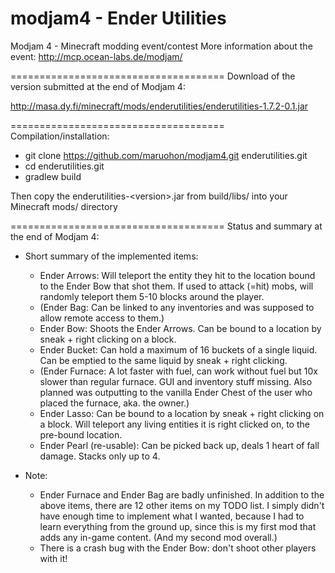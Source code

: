 modjam4 - Ender Utilities
=========================

Modjam 4 - Minecraft modding event/contest
More information about the event: http://mcp.ocean-labs.de/modjam/

=====================================
Download of the version submitted at the end of Modjam 4:

http://masa.dy.fi/minecraft/mods/enderutilities/enderutilities-1.7.2-0.1.jar


=====================================
Compilation/installation:

* git clone https://github.com/maruohon/modjam4.git enderutilities.git
* cd enderutilities.git
* gradlew build

Then copy the enderutilities-&lt;version&gt;.jar from build/libs/ into your Minecraft mods/ directory

=====================================
Status and summary at the end of Modjam 4:

* Short summary of the implemented items:
  - Ender Arrows: Will teleport the entity they hit to the location bound to the Ender Bow that shot them. If used to attack (=hit) mobs, will randomly teleport them 5-10 blocks around the player.
  - (Ender Bag: Can be linked to any inventories and was supposed to allow remote access to them.)
  - Ender Bow: Shoots the Ender Arrows. Can be bound to a location by sneak + right clicking on a block.
  - Ender Bucket: Can hold a maximum of 16 buckets of a single liquid. Can be emptied to the same liquid by sneak + right clicking.
  - (Ender Furnace: A lot faster with fuel, can work without fuel but 10x slower than regular furnace. GUI and inventory stuff missing.
    Also planned was outputting to the vanilla Ender Chest of the user who placed the furnace, aka. the owner.)
  - Ender Lasso: Can be bound to a location by sneak + right clicking on a block. Will teleport any living entities it is right clicked on,
    to the pre-bound location. 
  - Ender Pearl (re-usable): Can be picked back up, deals 1 heart of fall damage. Stacks only up to 4.

* Note:
  - Ender Furnace and Ender Bag are badly unfinished. In addition to the above items, there are 12 other items
    on my TODO list. I simply didn't have enough time to implement what I wanted,
    because I had to learn everything from the ground up, since this is my first mod
    that adds any in-game content. (And my second mod overall.)
  - There is a crash bug with the Ender Bow: don't shoot other players with it!
